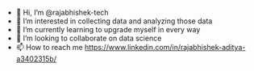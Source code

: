 - 👋 Hi, I’m @rajabhishek-tech
- 👀 I’m interested in collecting data and analyzing those data 
- 🌱 I’m currently learning to upgrade myself in every way 
- 💞️ I’m looking to collaborate on data science 
- 📫 How to reach me https://www.linkedin.com/in/rajabhishek-aditya-a3402315b/

<!---
rajabhishek-tech/rajabhishek-tech is a ✨ special ✨ repository because its `README.md` (this file) appears on your GitHub profile.
You can click the Preview link to take a look at your changes.
--->
